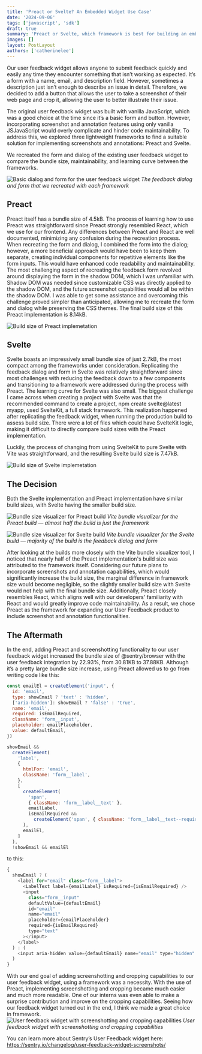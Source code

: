 ```yaml
---
title: 'Preact or Svelte? An Embedded Widget Use Case'
date: '2024-09-06'
tags: ['javascript', 'sdk']
draft: true
summary: 'Preact or Svelte, which framework is best for building an embedded user feedback widget?'
images: []
layout: PostLayout
authors: ['catherinelee']
---
```


Our user feedback widget allows anyone to submit feedback quickly and easily any time they encounter something that isn’t working as expected. It’s a form with a name, email, and description field. However, sometimes a description just isn’t enough to describe an issue in detail. Therefore, we decided to add a button that allows the user to take a screenshot of their web page and crop it, allowing the user to better illustrate their issue.

The original user feedback widget was built with vanilla JavaScript, which was a good choice at the time since it’s a basic form and button. However, incorporating screenshot and annotation features using only vanilla JSJavaScript would overly complicate and hinder code maintainability. To address this, we explored three lightweight frameworks to find a suitable solution for implementing screenshots and annotations: Preact and Svelte.

We recreated the form and dialog of the existing user feedback widget to compare the bundle size, maintainability, and learning curve between the frameworks.

![Basic dialog and form for the user feedback widget](/public/images/preact-or-svelte-an-embedded-widget-use-case/user-feedback-form.png)
_The feedback dialog and form that we recreated with each framework_

## Preact

Preact itself has a bundle size of 4.5kB. The process of learning how to use Preact was straightforward since Preact strongly resembled React, which we use for our frontend. Any differences between Preact and React are well documented, minimizing any confusion during the recreation process. When recreating the form and dialog, I combined the form into the dialog; however, a more beneficial approach would have been to keep them separate, creating individual components for repetitive elements like the form inputs. This would have enhanced code readability and maintainability. The most challenging aspect of recreating the feedback form revolved around displaying the form in the shadow DOM, which I was unfamiliar with. Shadow DOM was needed since customizable CSS was directly applied to the shadow DOM, and the future screenshot capabilities would all be within the shadow DOM. I was able to get some assistance and overcoming this challenge proved simpler than anticipated, allowing me to recreate the form and dialog while preserving the CSS themes. The final build size of this Preact implementation is 8.14kB.

![Build size of Preact implemetation](/public/images/preact-or-svelte-an-embedded-widget-use-case/preact-build.png)

## Svelte

Svelte boasts an impressively small bundle size of just 2.7kB, the most compact among the frameworks under consideration. Replicating the feedback dialog and form in Svelte was relatively straightforward since most challenges with reducing the feedback down to a few components and transitioning to a framework were addressed during the process with Preact. The learning curve for Svelte was also small. The biggest challenge I came across when creating a project with Svelte was that the recommended command to create a project, npm create svelte@latest myapp, used SvelteKit, a full stack framework. This realization happened after replicating the feedback widget, when running the production build to assess build size. There were a lot of files which could have SvelteKit logic, making it difficult to directly compare build sizes with the Preact implementation.

Luckily, the process of changing from using SvelteKit to pure Svelte with Vite was straightforward, and the resulting Svelte build size is 7.47kB.

![Build size of Svelte implemetation](/public/images/preact-or-svelte-an-embedded-widget-use-case/svelte-build.png)

## The Decision

Both the Svelte implementation and Preact implementation have similar build sizes, with Svelte having the smaller build size.

![Bundle size visualizer for Preact build](/public/images/preact-or-svelte-an-embedded-widget-use-case/preact-build-analyzer.png)
_Vite bundle visualizer for the Preact build — almost half the build is just the framework_

![Bundle size visualizer for Svelte build](/public/images/preact-or-svelte-an-embedded-widget-use-case/svelte-build-analyzer.png)
_Vite bundle visualizer for the Svelte build — majority of the build is the feedback dialog and form_

After looking at the builds more closely with the Vite bundle visualizer tool, I noticed that nearly half of the Preact implementation's build size was attributed to the framework itself. Considering our future plans to incorporate screenshots and annotation capabilities, which would significantly increase the build size, the marginal difference in framework size would become negligible, so the slightly smaller build size with Svelte would not help with the final bundle size. Additionally, Preact closely resembles React, which aligns well with our developers' familiarity with React and would greatly improve code maintainability. As a result, we chose Preact as the framework for expanding our User Feedback product to include screenshot and annotation functionalities.

## The Aftermath

In the end, adding Preact and screenshotting functionality to our user feedback widget increased the bundle size of @sentry/browser with the user feedback integration by 22.93%, from 30.81KB to 37.88KB. Although it’s a pretty large bundle size increase, using Preact allowed us to go from writing code like this:

```js
const emailEl = createElement('input', {
  id: 'email',
  type: showEmail ? 'text' : 'hidden',
  ['aria-hidden']: showEmail ? 'false' : 'true',
  name: 'email',
  required: isEmailRequired,
  className: 'form__input',
  placeholder: emailPlaceholder,
  value: defaultEmail,
})

showEmail &&
  createElement(
    'label',
    {
      htmlFor: 'email',
      className: 'form__label',
    },
    [
      createElement(
        'span',
        { className: 'form__label__text' },
        emailLabel,
        isEmailRequired &&
          createElement('span', { className: 'form__label__text--required' }, ' (required)')
      ),
      emailEl,
    ]
  ),
  !showEmail && emailEl
```

to this:

```js
{
  showEmail ? (
    <label for="email" class="form__label">
      <LabelText label={emailLabel} isRequired={isEmailRequired} />
      <input
        class="form__input"
        defaultValue={defaultEmail}
        id="email"
        name="email"
        placeholder={emailPlaceholder}
        required={isEmailRequired}
        type="text"
      ></input>
    </label>
  ) : (
    <input aria-hidden value={defaultEmail} name="email" type="hidden" />
  )
}
```

With our end goal of adding screenshotting and cropping capabilities to our user feedback widget, using a framework was a necessity. With the use of Preact, implementing screenshotting and cropping became much easier and much more readable. One of our interns was even able to make a surprise contribution and improve on the cropping capabilities. Seeing how our feedback widget turned out in the end, I think we made a great choice in framework.
![User feedback widget with screenshotting and cropping capabilities](/public/images/preact-or-svelte-an-embedded-widget-use-case/user-feedback-screenshot-crop.png)
_User feedback widget with screenshotting and cropping capabilities_

You can learn more about Sentry’s User Feedback widget here: https://sentry.io/changelog/user-feedback-widget-screenshots/

